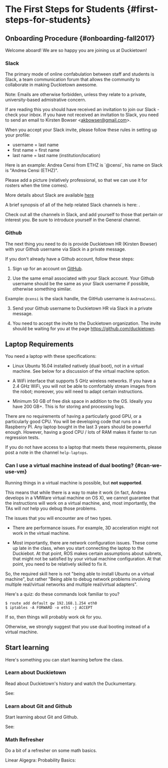 # The First Steps for Students {#first-steps-for-students}

## Onboarding Procedure {#onboarding-fall2017}

Welcome aboard! We are so happy you are joining us at Duckietown!

### Slack

The primary mode of online confabulation between staff and students is Slack, a team communication forum that allows the community to collaborate in making Duckietown awesome.

Note: Emails are otherwise forbidden, unless they relate to a private, university-based admistrative concern.

If are reading this you should have received an invitation to join our Slack - check your inbox. If you have not received an invitation to Slack, you need to send an email to Kirsten Bowser &lt;akbowser@gmail.com&gt;.

When you accept your Slack invite, please follow these rules in setting up your profile:

- username = last name
- first name = first name
- last name = last name (institution/location)

<div class='example-usage' markdown="1">
Here is an example: Andrea Censi from ETHZ is `@censi`, his name on Slack is "Andrea Censi (ETHZ)".
</div>

Please add a picture (relatively professional, so that we can use it for rosters when the time comes).


More details about Slack are available [here](#slack)

A brief synopsis of all of the help related Slack channels is here: [](#slack_channels).

Check out all the channels in Slack, and add yourself to those that pertain or interest you. Be sure to introduce yourself in the General channel.


### Github

The next thing you need to do is provide Duckietown HR (Kirsten Bowser) with your Github username via Slack in a private message.

If you don't already have a Github account, follow these steps:

1. Sign up for an account on [GitHub](https://github.com).

2. Use the same email associated with your Slack account. Your Github username should be the same as your Slack username if possible, otherwise something similar.

Example: `@censi` is the slack handle, the GitHub username is `AndreaCensi`.

3. Send your Github username to Duckietown HR via Slack in a private message.

4. You need to accept the invite to the Duckietown organization. The invite should be waiting for you at the page https://github.com/duckietown.

<!--
### Google Documents

We need a Google-compatible email address so that you can view all the necessary Google Docs and Sheets. Send yours to Duckietown HR via (you guessed it!) Slack.

If you experience any difficulties don't hesitate to contact Duckietown HR on the #help-accounts channel.

TLDR: Follow naming guidelines in Slack, send Github username and gmail address to Duckietown HR via Slack. NO EMAILS. -->


## Laptop Requirements

You need a laptop with these specifications:

- Linux Ubuntu 16.04 installed natively (dual boot), not in a virtual machine.
  See [](#can-we-use-vm) below for a discussion of the virtual machine option.

- A WiFi interface that supports 5 GHz wireless networks. If you have a 2.4 GHz WiFi, you will not be able to comfortably stream images from the robot; moreover, you will need to adapt certain instructions.

- Minimum 50 GB of free disk space in addition to the OS. Ideally you have 200 GB+. This is for storing and processing logs.


<!-- Ability to store somewhere (at home or somewhere on campus), and to bring regularly to the lab, a box, or “Duckiebox”, of dimensions 30 cm × 30 cm × 60 cm. This box has to be used to contain your Duckiebot and associate materials. -->

There are no requirements of having a particularly good GPU, or a particularly
good CPU.  You will be developing code that runs on a Raspberry PI. Any laptop
bought in the last 3 years should be powerful enough. However, having a good
CPU / lots of RAM makes it faster to run regression tests.

If you do not have access to a laptop that meets these requirements, please post a note in the channel `help-laptops`.

### Can I use a virtual machine instead of dual booting? {#can-we-use-vm}

Running things in a virtual machine is possible, but **not supported**.

This means that while there is a way to make it work (in fact,
Andrea develops in a VMWare virtual machine on OS X),
we cannot guarantee that the instructions will work on a virtual machine,
and, most importantly, the TAs will *not* help you debug those problems.

The issues that you will encounter are of two types.

* There are performance issues. For example, 3D acceleration might not work in the
virtual machine.

* Most importantly, there are network configuration issues. These come up late in
the class, when you start connecting the laptop to the Duckiebot. At that
point, ROS makes certain assumptions about subnets, that might not be satisfied
by your virtual machine configuration. At that point, you need to be relatively
skilled to fix it.

So, the required skill here is not "being able to install Ubuntu on a virtual
machine", but rather "Being able to debug network problems involving multiple
real/virtual networks and  multiple real/virtual adapters".

Here's a quiz: do these commands look familiar to you?

    $ route add default gw 192.168.1.254 eth0
    $ iptables -A FORWARD -o eth1 -j ACCEPT

If so, then things will probably work ok for you.

Otherwise, we strongly suggest that you use dual booting instead of a virtual machine.


## Start learning

Here's something you can start learning before the class.

### Learn about Duckietown

Read about Duckietown's history and watch the Duckumentary.

See: [](#part:duckietown-project)

### Learn about Git and Github

Start learning about Git and Github.

See: [](#git-reference)


### Math Refresher

Do a bit of a refresher on some math basics.

Linear Algegra: [](#linear_algebra)
Probability Basics: [](#probability_basics)
